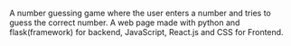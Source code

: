 A number guessing game where the user enters a number and tries to guess the correct number. A web page made with python and flask(framework) for backend, JavaScript, React.js and CSS for Frontend.
